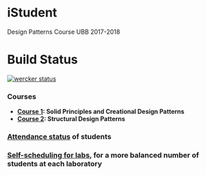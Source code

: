 # iStudent
Design Patterns Course UBB 2017-2018

# Build Status
[![wercker status](https://app.wercker.com/status/158f0fee4804c3da09b80f23ca8f29d6/m/master "wercker status")](https://app.wercker.com/project/byKey/158f0fee4804c3da09b80f23ca8f29d6)


### Courses
- __[Course 1](https://docs.google.com/presentation/d/1vQ-MAlstyvX_rapYVQ4uLOabJwdJ7010YurVI_bQYpM): Solid Principles and Creational Design Patterns__
- __[Course 2](https://docs.google.com/presentation/d/1xZhmu2bT6TYEeAyY02-e5vRRglJ_5G-UnXmGUIlpNPg): Structural Design Patterns__

### __[Attendance status](https://docs.google.com/spreadsheets/d/1lzO3BhkjEk6xRPxoFb3Yq5RtlE43MPsmJ1ofIl_kk9M/edit?usp=sheets_home&ths=true)__ of students   

### __[Self-scheduling for labs](https://docs.google.com/spreadsheets/d/16gnOL0lQRFnXmxHOGag_XkTWqVXekKKYTLMFK_mtWec/edit#gid=0)__, for a more balanced number of students at each laboratory
